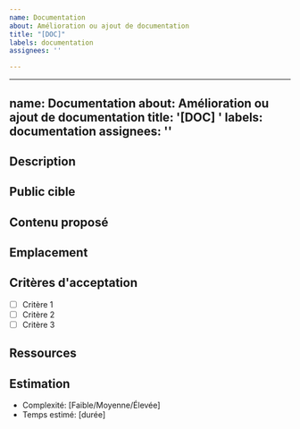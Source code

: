 ```yaml
---
name: Documentation
about: Amélioration ou ajout de documentation
title: "[DOC]"
labels: documentation
assignees: ''

---
```


---
name: Documentation
about: Amélioration ou ajout de documentation
title: '[DOC] '
labels: documentation
assignees: ''
---

## Description
<!-- Quelle documentation doit être créée ou améliorée? -->

## Public cible
<!-- À qui s'adresse cette documentation? -->

## Contenu proposé
<!-- Aperçu du contenu à inclure -->

## Emplacement
<!-- Où cette documentation devrait-elle être placée? -->

## Critères d'acceptation
- [ ] Critère 1
- [ ] Critère 2
- [ ] Critère 3

## Ressources
<!-- Liens vers des ressources existantes, références, etc. -->

## Estimation
- Complexité: [Faible/Moyenne/Élevée]
- Temps estimé: [durée]
